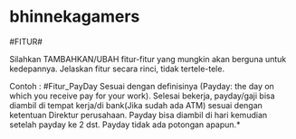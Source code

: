 # bhinnekagamers

#FITUR#

Silahkan TAMBAHKAN/UBAH fitur-fitur yang mungkin akan berguna untuk kedepannya.
Jelaskan fitur secara rinci, tidak tertele-tele.

Contoh :
#Fitur_PayDay
  Sesuai dengan definisinya (Payday: the day on which you receive pay for your work).
  Selesai bekerja, payday/gaji bisa diambil di tempat kerja/di bank(Jika sudah ada ATM) sesuai dengan ketentuan Direktur perusahaan.
  Payday bisa diambil di hari kemudian setelah payday ke 2 dst.
  Payday tidak ada potongan apapun.*
